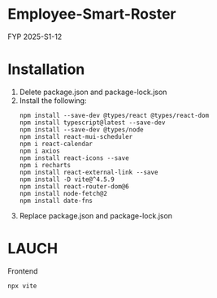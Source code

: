 # Employee-Smart-Roster
FYP 2025-S1-12

# Installation
1. Delete package.json and package-lock.json
2. Install the following:
    ```
    npm install --save-dev @types/react @types/react-dom
    npm install typescript@latest --save-dev
    npm install --save-dev @types/node
    npm install react-mui-scheduler
    npm i react-calendar
    npm i axios
    npm install react-icons --save
    npm i recharts
    npm install react-external-link --save
    npm install -D vite@^4.5.9
    npm install react-router-dom@6
    npm install node-fetch@2
    npm install date-fns
    ```
3. Replace package.json and package-lock.json

# LAUCH
Frontend
```
npx vite
```